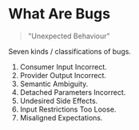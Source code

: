 # What Are Bugs

> "Unexpected Behaviour"

Seven kinds / classifications of bugs.

1. Consumer Input Incorrect.
2. Provider Output Incorrect.
3. Semantic Ambiguity.
4. Detached Parameters Incorrect.
5. Undesired Side Effects.
6. Input Restrictions Too Loose.
7. Misaligned Expectations.
